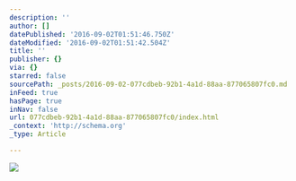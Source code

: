 ```yaml
---
description: ''
author: []
datePublished: '2016-09-02T01:51:46.750Z'
dateModified: '2016-09-02T01:51:42.504Z'
title: ''
publisher: {}
via: {}
starred: false
sourcePath: _posts/2016-09-02-077cdbeb-92b1-4a1d-88aa-877065807fc0.md
inFeed: true
hasPage: true
inNav: false
url: 077cdbeb-92b1-4a1d-88aa-877065807fc0/index.html
_context: 'http://schema.org'
_type: Article

---
```

![](https://the-grid-user-content.s3-us-west-2.amazonaws.com/536d5cfe-e3d9-46a6-8a93-273feccb9755.jpg)